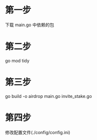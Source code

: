 # 第一步
下载 main.go 中依赖的包

# 第二步
go mod tidy

# 第三步
go build -o airdrop main.go invite_stake.go

# 第四步
修改配置文件(./config/config.ini)